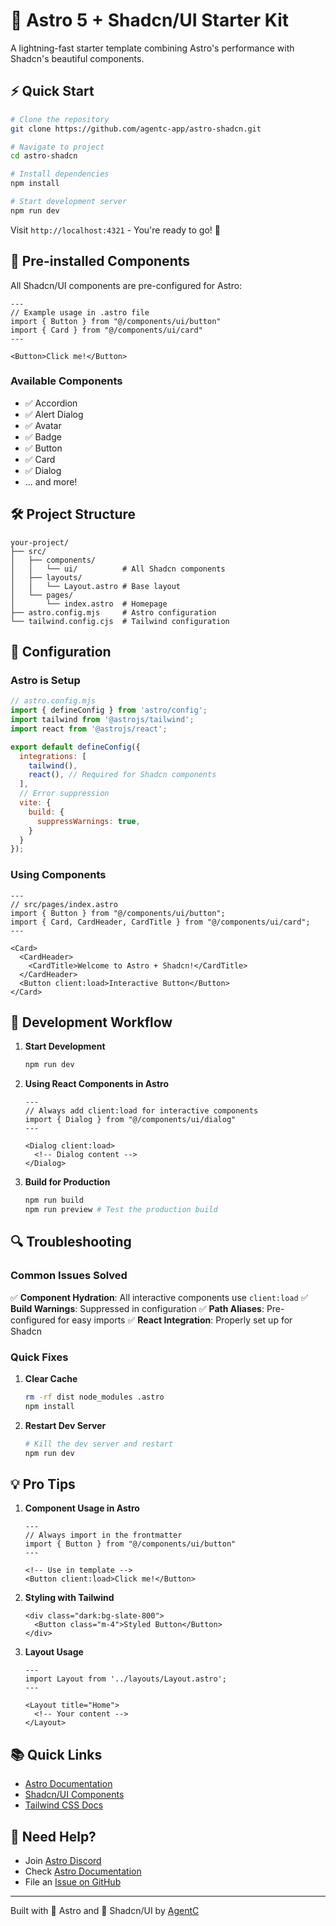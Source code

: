 # 🚀 Astro 5 + Shadcn/UI Starter Kit

A lightning-fast starter template combining Astro's performance with Shadcn's beautiful components.

## ⚡ Quick Start

```bash
# Clone the repository
git clone https://github.com/agentc-app/astro-shadcn.git

# Navigate to project
cd astro-shadcn

# Install dependencies
npm install

# Start development server
npm run dev
```

Visit `http://localhost:4321` - You're ready to go! 🎉

## 🎨 Pre-installed Components

All Shadcn/UI components are pre-configured for Astro:

```astro
---
// Example usage in .astro file
import { Button } from "@/components/ui/button"
import { Card } from "@/components/ui/card"
---

<Button>Click me!</Button>
```

### Available Components
- ✅ Accordion
- ✅ Alert Dialog
- ✅ Avatar
- ✅ Badge
- ✅ Button
- ✅ Card
- ✅ Dialog
- ... and more!

## 🛠️ Project Structure

```text
your-project/
├── src/
│   ├── components/
│   │   └── ui/          # All Shadcn components
│   ├── layouts/
│   │   └── Layout.astro # Base layout
│   └── pages/
│       └── index.astro  # Homepage
├── astro.config.mjs     # Astro configuration
└── tailwind.config.cjs  # Tailwind configuration
```

## 🔧 Configuration

### Astro is Setup
```js
// astro.config.mjs
import { defineConfig } from 'astro/config';
import tailwind from '@astrojs/tailwind';
import react from '@astrojs/react';

export default defineConfig({
  integrations: [
    tailwind(),
    react(), // Required for Shadcn components
  ],
  // Error suppression
  vite: {
    build: {
      suppressWarnings: true,
    }
  }
});
```

### Using Components

```astro
---
// src/pages/index.astro
import { Button } from "@/components/ui/button";
import { Card, CardHeader, CardTitle } from "@/components/ui/card";
---

<Card>
  <CardHeader>
    <CardTitle>Welcome to Astro + Shadcn!</CardTitle>
  </CardHeader>
  <Button client:load>Interactive Button</Button>
</Card>
```

## 🚀 Development Workflow

1. **Start Development**
   ```bash
   npm run dev
   ```

2. **Using React Components in Astro**
   ```astro
   ---
   // Always add client:load for interactive components
   import { Dialog } from "@/components/ui/dialog"
   ---
   
   <Dialog client:load>
     <!-- Dialog content -->
   </Dialog>
   ```

3. **Build for Production**
   ```bash
   npm run build
   npm run preview # Test the production build
   ```

## 🔍 Troubleshooting

### Common Issues Solved

✅ **Component Hydration**: All interactive components use `client:load`
✅ **Build Warnings**: Suppressed in configuration
✅ **Path Aliases**: Pre-configured for easy imports
✅ **React Integration**: Properly set up for Shadcn

### Quick Fixes

1. **Clear Cache**
   ```bash
   rm -rf dist node_modules .astro
   npm install
   ```

2. **Restart Dev Server**
   ```bash
   # Kill the dev server and restart
   npm run dev
   ```

## 💡 Pro Tips

1. **Component Usage in Astro**
   ```astro
   ---
   // Always import in the frontmatter
   import { Button } from "@/components/ui/button"
   ---
   
   <!-- Use in template -->
   <Button client:load>Click me!</Button>
   ```

2. **Styling with Tailwind**
   ```astro
   <div class="dark:bg-slate-800">
     <Button class="m-4">Styled Button</Button>
   </div>
   ```

3. **Layout Usage**
   ```astro
   ---
   import Layout from '../layouts/Layout.astro';
   ---
   
   <Layout title="Home">
     <!-- Your content -->
   </Layout>
   ```

## 📚 Quick Links

- [Astro Documentation](https://docs.astro.build)
- [Shadcn/UI Components](https://ui.shadcn.com/docs/components/accordion)
- [Tailwind CSS Docs](https://tailwindcss.com/docs)

## 🤝 Need Help?

- Join [Astro Discord](https://astro.build/chat)
- Check [Astro Documentation](https://docs.astro.build)
- File an [Issue on GitHub](https://github.com/agentc-app/astro-shadcn/issues)

---

Built with 🚀 Astro and 🎨 Shadcn/UI by [AgentC](https://agentc.app)
